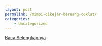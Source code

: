 ```yaml
---
layout: post
permalink: /mimpi-dikejar-beruang-coklat/
categories:
    - Uncategorized
---
```


[Baca Selengkapnya](/07)
